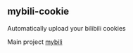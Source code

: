 ## mybili-cookie
Automatically upload your bilibili cookies

Main project [mybili](https://github.com/ellermister/mybili)